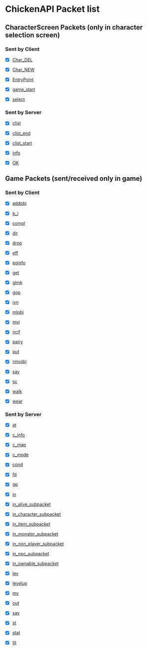 # ChickenAPI Packet list


## CharacterScreen Packets (only in character selection screen)

### Sent by Client

- [x] [Char_DEL](CharacterScreen/Client/CharacterDeletePacketBase.cs)
- [x] [Char_NEW](CharacterScreen/Client/CharNewPacketBase.cs)
- [x] [EntryPoint](CharacterScreen/Client/EntryPointPacketBase.cs)
- [x] [game_start](CharacterScreen/Client/GameStartPacketBase.cs)
- [x] [select](CharacterScreen/Client/SelectPacketBase.cs)


### Sent by Server

- [x] [clist](CharacterScreen/Server/ClistPacketBase.cs)
- [x] [clist_end](CharacterScreen/Server/ClistEndPacketBase.cs)
- [x] [clist_start](CharacterScreen/Server/ClistStartPacketBase.cs)
- [x] [info](CharacterScreen/Server/InfoPacketBase.cs)
- [x] [OK](CharacterScreen/Server/OkPacketBase.cs)


## Game Packets (sent/received only in game)

### Sent by Client

- [x] [addobj](Game/Client/AddobjPacket.cs)
- [x] [b_i](Game/Client/BiPacket.cs)
- [x] [compl](Game/Client/ComplimentPacket.cs)
- [x] [dir](Game/Client/DirectionPacket.cs)
- [x] [drop](Game/Client/DropPacket.cs)
- [x] [eff](Game/Client/EffPacket.cs)
- [x] [eqinfo](Game/Client/EquipmentInfoPacket.cs)
- [x] [get](Game/Client/GetPacket.cs)
- [x] [glmk](Game/Client/CreateFamilyPacket.cs)
- [x] [gop](Game/Client/CharacterOptionPacket.cs)
- [x] [ivn](Game/Client/IvnPacket.cs)
- [x] [mlobj](Game/Client/MlObjPacket.cs)
- [x] [mvi](Game/Client/MviPacket.cs)
- [x] [ncif](Game/Client/NcifPacket.cs)
- [x] [pairy](Game/Client/PairyPacket.cs)
- [x] [put](Game/Client/PutPacket.cs)
- [x] [rmvobj](Game/Client/RmvobjPacket.cs)
- [x] [say](Game/Client/ClientSayPacket.cs)
- [x] [sc](Game/Client/ScPacket.cs)
- [x] [walk](Game/Client/WalkPacket.cs)
- [x] [wear](Game/Client/WearPacket.cs)


### Sent by Server

- [x] [at](Game/Server/AtPacketBase.cs)
- [x] [c_info](Game/Server/CInfoPacketBase.cs)
- [x] [c_map](Game/Server/CMapPacketBase.cs)
- [x] [c_mode](Game/Server/CModePacketBase.cs)
- [x] [cond](Game/Server/CondPacketBase.cs)
- [x] [fd](Game/Server/FdPacket.cs)
- [x] [gp](Game/Server/GpPacket.cs)
- [x] [in](Game/Server/InPacketBase.cs)
- [x] [in_alive_subpacket](Game/Server/InAliveSubPacketBase.cs)
- [x] [in_character_subpacket](Game/Server/InCharacterSubPacketBase.cs)
- [x] [in_item_subpacket](Game/Server/InItemSubPacketBase.cs)
- [x] [in_monster_subpacket](Game/Server/InMonsterSubPacket.cs)
- [x] [in_non_player_subpacket](Game/Server/InNonPlayerSubPacketBase.cs)
- [x] [in_npc_subpacket](Game/Server/InNpcSubPacket.cs)
- [x] [in_ownable_subpacket](Game/Server/InOwnableSubPacket.cs)
- [x] [lev](Game/Server/LevPacket.cs)
- [x] [levelup](Game/Server/LevelUpPacket.cs)
- [x] [mv](Game/Server/MvPacket.cs)
- [x] [out](Game/Server/OutPacketBase.cs)
- [x] [say](Game/Server/SayPacket.cs)
- [x] [st](Game/Server/StPacket.cs)
- [x] [stat](Game/Server/StatPacket.cs)
- [x] [tit](Game/Server/TitPacket.cs)


